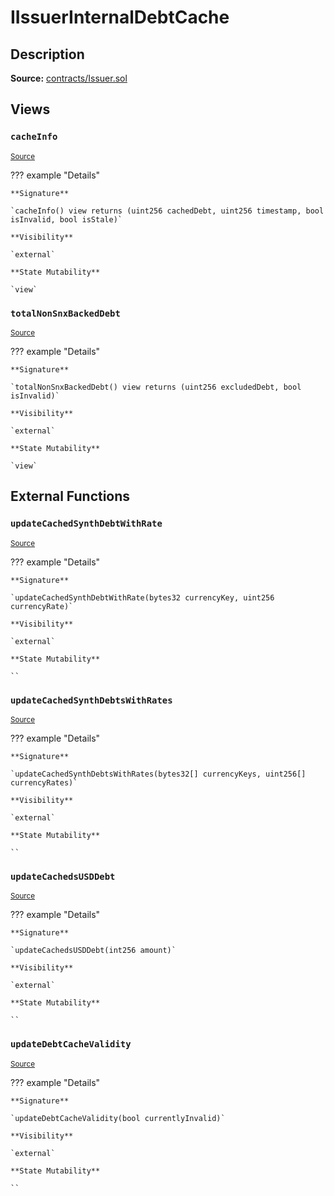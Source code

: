 # IIssuerInternalDebtCache

## Description

**Source:** [contracts/Issuer.sol](https://github.com/Synthetixio/synthetix/tree/v2.101.1-alpha/contracts/Issuer.sol)

## Views

### `cacheInfo`

<sub>[Source](https://github.com/Synthetixio/synthetix/tree/v2.101.1-alpha/contracts/Issuer.sol#L43)</sub>

??? example "Details"

    **Signature**

    `cacheInfo() view returns (uint256 cachedDebt, uint256 timestamp, bool isInvalid, bool isStale)`

    **Visibility**

    `external`

    **State Mutability**

    `view`

### `totalNonSnxBackedDebt`

<sub>[Source](https://github.com/Synthetixio/synthetix/tree/v2.101.1-alpha/contracts/Issuer.sol#L41)</sub>

??? example "Details"

    **Signature**

    `totalNonSnxBackedDebt() view returns (uint256 excludedDebt, bool isInvalid)`

    **Visibility**

    `external`

    **State Mutability**

    `view`

## External Functions

### `updateCachedSynthDebtWithRate`

<sub>[Source](https://github.com/Synthetixio/synthetix/tree/v2.101.1-alpha/contracts/Issuer.sol#L35)</sub>

??? example "Details"

    **Signature**

    `updateCachedSynthDebtWithRate(bytes32 currencyKey, uint256 currencyRate)`

    **Visibility**

    `external`

    **State Mutability**

    ``

### `updateCachedSynthDebtsWithRates`

<sub>[Source](https://github.com/Synthetixio/synthetix/tree/v2.101.1-alpha/contracts/Issuer.sol#L37)</sub>

??? example "Details"

    **Signature**

    `updateCachedSynthDebtsWithRates(bytes32[] currencyKeys, uint256[] currencyRates)`

    **Visibility**

    `external`

    **State Mutability**

    ``

### `updateCachedsUSDDebt`

<sub>[Source](https://github.com/Synthetixio/synthetix/tree/v2.101.1-alpha/contracts/Issuer.sol#L53)</sub>

??? example "Details"

    **Signature**

    `updateCachedsUSDDebt(int256 amount)`

    **Visibility**

    `external`

    **State Mutability**

    ``

### `updateDebtCacheValidity`

<sub>[Source](https://github.com/Synthetixio/synthetix/tree/v2.101.1-alpha/contracts/Issuer.sol#L39)</sub>

??? example "Details"

    **Signature**

    `updateDebtCacheValidity(bool currentlyInvalid)`

    **Visibility**

    `external`

    **State Mutability**

    ``
